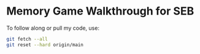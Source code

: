 # Memory Game Walkthrough for SEB

To follow along or pull my code, use:

```bash
git fetch --all
git reset --hard origin/main
```